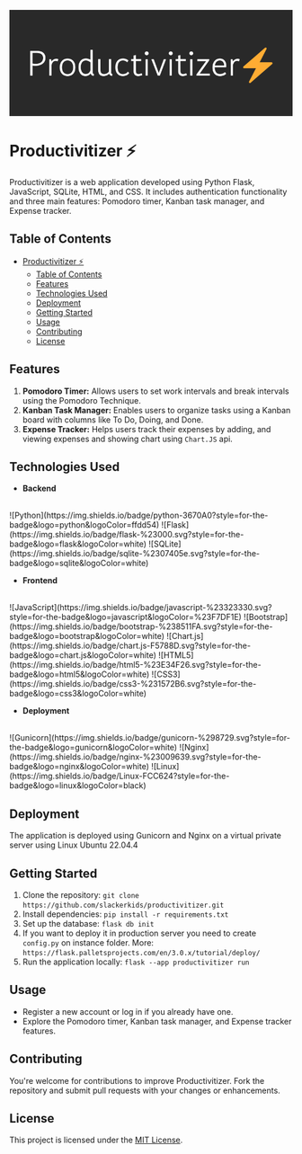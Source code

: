 ![productivitizer logo](img/productivitizer.png)

# Productivitizer ⚡

Productivitizer is a web application developed using Python Flask, JavaScript, SQLite, HTML, and CSS. It includes authentication functionality and three main features: Pomodoro timer, Kanban task manager, and Expense tracker.

## Table of Contents

- [Productivitizer ⚡](#productivitizer-)
  - [Table of Contents](#table-of-contents)
  - [Features](#features)
  - [Technologies Used](#technologies-used)
  - [Deployment](#deployment)
  - [Getting Started](#getting-started)
  - [Usage](#usage)
  - [Contributing](#contributing)
  - [License](#license)

## Features

1. **Pomodoro Timer:** Allows users to set work intervals and break intervals using the Pomodoro Technique.
2. **Kanban Task Manager:** Enables users to organize tasks using a Kanban board with columns like To Do, Doing, and Done.
3. **Expense Tracker:** Helps users track their expenses by adding, and viewing expenses and showing chart using `Chart.JS` api.

## Technologies Used

- **Backend**
<br>
![Python](https://img.shields.io/badge/python-3670A0?style=for-the-badge&logo=python&logoColor=ffdd54)
![Flask](https://img.shields.io/badge/flask-%23000.svg?style=for-the-badge&logo=flask&logoColor=white)
![SQLite](https://img.shields.io/badge/sqlite-%2307405e.svg?style=for-the-badge&logo=sqlite&logoColor=white)

- **Frontend**
<br>
![JavaScript](https://img.shields.io/badge/javascript-%23323330.svg?style=for-the-badge&logo=javascript&logoColor=%23F7DF1E)
![Bootstrap](https://img.shields.io/badge/bootstrap-%238511FA.svg?style=for-the-badge&logo=bootstrap&logoColor=white)
![Chart.js](https://img.shields.io/badge/chart.js-F5788D.svg?style=for-the-badge&logo=chart.js&logoColor=white)
![HTML5](https://img.shields.io/badge/html5-%23E34F26.svg?style=for-the-badge&logo=html5&logoColor=white)
![CSS3](https://img.shields.io/badge/css3-%231572B6.svg?style=for-the-badge&logo=css3&logoColor=white)

- **Deployment**
<br>
![Gunicorn](https://img.shields.io/badge/gunicorn-%298729.svg?style=for-the-badge&logo=gunicorn&logoColor=white)
![Nginx](https://img.shields.io/badge/nginx-%23009639.svg?style=for-the-badge&logo=nginx&logoColor=white)
![Linux](https://img.shields.io/badge/Linux-FCC624?style=for-the-badge&logo=linux&logoColor=black)

## Deployment

The application is deployed using Gunicorn and Nginx on a virtual private server using Linux Ubuntu 22.04.4

## Getting Started

1. Clone the repository: `git clone https://github.com/slackerkids/productivitizer.git`
2. Install dependencies: `pip install -r requirements.txt`
3. Set up the database: `flask db init`
4. If you want to deploy it in production server you need to create `config.py` on instance folder. More: `https://flask.palletsprojects.com/en/3.0.x/tutorial/deploy/`
5. Run the application locally: `flask --app productivitizer run`

## Usage

- Register a new account or log in if you already have one.
- Explore the Pomodoro timer, Kanban task manager, and Expense tracker features.

## Contributing

 You're welcome for contributions to improve Productivitizer. Fork the repository and submit pull requests with your changes or enhancements.

## License

This project is licensed under the [MIT License](LICENSE).
